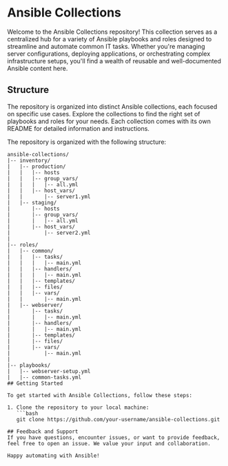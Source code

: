 # Ansible Collections

Welcome to the Ansible Collections repository! This collection serves as a centralized hub for a variety of Ansible playbooks and roles designed to streamline and automate common IT tasks. Whether you're managing server configurations, deploying applications, or orchestrating complex infrastructure setups, you'll find a wealth of reusable and well-documented Ansible content here.

## Structure

The repository is organized into distinct Ansible collections, each focused on specific use cases. 
Explore the collections to find the right set of playbooks and roles for your needs. 
Each collection comes with its own README for detailed information and instructions.

The repository is organized with the following structure:
```plaintext
ansible-collections/
|-- inventory/
|   |-- production/
|   |   |-- hosts
|   |   |-- group_vars/
|   |   |   |-- all.yml
|   |   |-- host_vars/
|   |       |-- server1.yml
|   |-- staging/
|       |-- hosts
|       |-- group_vars/
|       |   |-- all.yml
|       |-- host_vars/
|           |-- server2.yml
|
|-- roles/
|   |-- common/
|   |   |-- tasks/
|   |   |   |-- main.yml
|   |   |-- handlers/
|   |   |   |-- main.yml
|   |   |-- templates/
|   |   |-- files/
|   |   |-- vars/
|   |       |-- main.yml
|   |-- webserver/
|       |-- tasks/
|       |   |-- main.yml
|       |-- handlers/
|       |   |-- main.yml
|       |-- templates/
|       |-- files/
|       |-- vars/
|           |-- main.yml
|
|-- playbooks/
|   |-- webserver-setup.yml
|   |-- common-tasks.yml
## Getting Started

To get started with Ansible Collections, follow these steps:

1. Clone the repository to your local machine:
   ```bash
   git clone https://github.com/your-username/ansible-collections.git

## Feedback and Support
If you have questions, encounter issues, or want to provide feedback, feel free to open an issue. We value your input and collaboration.

Happy automating with Ansible!

